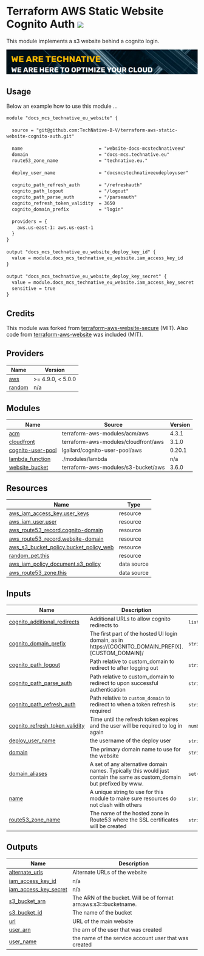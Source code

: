 # Terraform AWS Static Website Cognito Auth ![](https://img.shields.io/github/workflow/status/TechNative-B-V/terraform-aws-module-name/Lint?style=plastic)

<!-- SHIELDS -->

This module implements a s3 website behind a cognito login.

[![](we-are-technative.png)](https://www.technative.nl)


## Usage

Below an example how to use this module ...

```hcl
module "docs_mcs_technative_eu_website" {

  source = "git@github.com:TechNative-B-V/terraform-aws-static-website-cognito-auth.git"

  name                            = "website-docs-mcstechnativeeu"
  domain                          = "docs-mcs.technative.eu"
  route53_zone_name               = "technative.eu."

  deploy_user_name                = "docsmcstechnativeeudeployuser"

  cognito_path_refresh_auth       = "/refreshauth"
  cognito_path_logout             = "/logout"
  cognito_path_parse_auth         = "/parseauth"
  cognito_refresh_token_validity  = 3650
  cognito_domain_prefix           = "login"

  providers = {
    aws.us-east-1: aws.us-east-1
  }
}

output "docs_mcs_technative_eu_website_deploy_key_id" {
  value = module.docs_mcs_technative_eu_website.iam_access_key_id
}

output "docs_mcs_technative_eu_website_deploy_key_secret" {
  value = module.docs_mcs_technative_eu_website.iam_access_key_secret
  sensitive = true
}
```

## Credits

This module was forked from [terraform-aws-website-secure](https://github.com/timmeinerzhagen/terraform-aws-website-secure) (MIT).
Also code from [terraform-aws-website](https://github.com/bwindsor/terraform-aws-website) was included (MIT).


<!-- BEGIN_TF_DOCS -->
## Providers

| Name | Version |
|------|---------|
| <a name="provider_aws"></a> [aws](#provider\_aws) | >= 4.9.0, < 5.0.0 |
| <a name="provider_random"></a> [random](#provider\_random) | n/a |

## Modules

| Name | Source | Version |
|------|--------|---------|
| <a name="module_acm"></a> [acm](#module\_acm) | terraform-aws-modules/acm/aws | 4.3.1 |
| <a name="module_cloudfront"></a> [cloudfront](#module\_cloudfront) | terraform-aws-modules/cloudfront/aws | 3.1.0 |
| <a name="module_cognito-user-pool"></a> [cognito-user-pool](#module\_cognito-user-pool) | lgallard/cognito-user-pool/aws | 0.20.1 |
| <a name="module_lambda_function"></a> [lambda\_function](#module\_lambda\_function) | ./modules/lambda | n/a |
| <a name="module_website_bucket"></a> [website\_bucket](#module\_website\_bucket) | terraform-aws-modules/s3-bucket/aws | 3.6.0 |

## Resources

| Name | Type |
|------|------|
| [aws_iam_access_key.user_keys](https://registry.terraform.io/providers/hashicorp/aws/latest/docs/resources/iam_access_key) | resource |
| [aws_iam_user.user](https://registry.terraform.io/providers/hashicorp/aws/latest/docs/resources/iam_user) | resource |
| [aws_route53_record.cognito-domain](https://registry.terraform.io/providers/hashicorp/aws/latest/docs/resources/route53_record) | resource |
| [aws_route53_record.website-domain](https://registry.terraform.io/providers/hashicorp/aws/latest/docs/resources/route53_record) | resource |
| [aws_s3_bucket_policy.bucket_policy_web](https://registry.terraform.io/providers/hashicorp/aws/latest/docs/resources/s3_bucket_policy) | resource |
| [random_pet.this](https://registry.terraform.io/providers/hashicorp/random/latest/docs/resources/pet) | resource |
| [aws_iam_policy_document.s3_policy](https://registry.terraform.io/providers/hashicorp/aws/latest/docs/data-sources/iam_policy_document) | data source |
| [aws_route53_zone.this](https://registry.terraform.io/providers/hashicorp/aws/latest/docs/data-sources/route53_zone) | data source |

## Inputs

| Name | Description | Type | Default | Required |
|------|-------------|------|---------|:--------:|
| <a name="input_cognito_additional_redirects"></a> [cognito\_additional\_redirects](#input\_cognito\_additional\_redirects) | Additional URLs to allow cognito redirects to | `list(string)` | `[]` | no |
| <a name="input_cognito_domain_prefix"></a> [cognito\_domain\_prefix](#input\_cognito\_domain\_prefix) | The first part of the hosted UI login domain, as in https://[COGNITO_DOMAIN_PREFIX].[CUSTOM_DOMAIN]/ | `string` | `"login"` | no |
| <a name="input_cognito_path_logout"></a> [cognito\_path\_logout](#input\_cognito\_path\_logout) | Path relative to custom\_domain to redirect to after logging out | `string` | `"/"` | no |
| <a name="input_cognito_path_parse_auth"></a> [cognito\_path\_parse\_auth](#input\_cognito\_path\_parse\_auth) | Path relative to custom\_domain to redirect to upon successful authentication | `string` | `"/parseauth"` | no |
| <a name="input_cognito_path_refresh_auth"></a> [cognito\_path\_refresh\_auth](#input\_cognito\_path\_refresh\_auth) | Path relative to `custom_domain` to redirect to when a token refresh is required | `string` | `"/refreshauth"` | no |
| <a name="input_cognito_refresh_token_validity"></a> [cognito\_refresh\_token\_validity](#input\_cognito\_refresh\_token\_validity) | Time until the refresh token expires and the user will be required to log in again | `number` | `3650` | no |
| <a name="input_deploy_user_name"></a> [deploy\_user\_name](#input\_deploy\_user\_name) | the username of the deploy user | `string` | n/a | yes |
| <a name="input_domain"></a> [domain](#input\_domain) | The primary domain name to use for the website | `string` | n/a | yes |
| <a name="input_domain_aliases"></a> [domain\_aliases](#input\_domain\_aliases) | A set of any alternative domain names. Typically this would just contain the same as custom\_domain but prefixed by www. | `set(string)` | `[]` | no |
| <a name="input_name"></a> [name](#input\_name) | A unique string to use for this module to make sure resources do not clash with others | `string` | n/a | yes |
| <a name="input_route53_zone_name"></a> [route53\_zone\_name](#input\_route53\_zone\_name) | The name of the hosted zone in Route53 where the SSL certificates will be created | `string` | n/a | yes |

## Outputs

| Name | Description |
|------|-------------|
| <a name="output_alternate_urls"></a> [alternate\_urls](#output\_alternate\_urls) | Alternate URLs of the website |
| <a name="output_iam_access_key_id"></a> [iam\_access\_key\_id](#output\_iam\_access\_key\_id) | n/a |
| <a name="output_iam_access_key_secret"></a> [iam\_access\_key\_secret](#output\_iam\_access\_key\_secret) | n/a |
| <a name="output_s3_bucket_arn"></a> [s3\_bucket\_arn](#output\_s3\_bucket\_arn) | The ARN of the bucket. Will be of format arn:aws:s3:::bucketname. |
| <a name="output_s3_bucket_id"></a> [s3\_bucket\_id](#output\_s3\_bucket\_id) | The name of the bucket |
| <a name="output_url"></a> [url](#output\_url) | URL of the main website |
| <a name="output_user_arn"></a> [user\_arn](#output\_user\_arn) | the arn of the user that was created |
| <a name="output_user_name"></a> [user\_name](#output\_user\_name) | the name of the service account user that was created |
<!-- END_TF_DOCS -->
